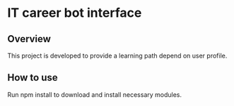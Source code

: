 # IT career bot interface

## Overview
This project is developed to provide a learning path depend on user profile.

## How to use
Run npm install to download and install necessary modules.